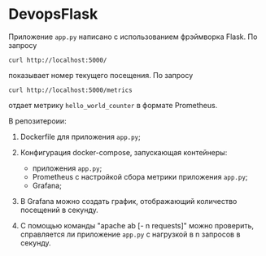 # DevopsFlask

Приложение `app.py` написано с использованием фрэймворка Flask. По запросу

    curl http://localhost:5000/

показывает номер текущего посещения. По запросу

    curl http://localhost:5000/metrics

отдает метрику `hello_world_counter` в формате Prometheus.

В репозитероии:

   1.  Dockerfile для приложения `app.py`;
   2. Конфигурация docker-compose, запускающая контейнеры:
      * приложения `app.py`;
      * Prometheus с настройкой сбора метрики приложения `app.py`;
      * Grafana;

     
   3. В Grafana можно создать график, отображающий количество посещений
      в секунду.
   4. С помощью команды "apache ab [- n requests]" можно проверить,
      справляется ли приложение `app.py` с нагрузкой в n запросов в секунду.
